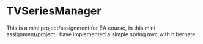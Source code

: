 # TVSeriesManager

This is a mini project/assignment for EA course, in this mini assignment/project i have implemented a simple spring mvc with hibernate.
